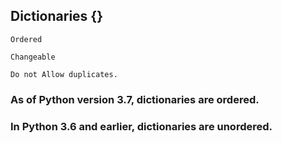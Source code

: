 ## Dictionaries   {}

    Ordered

    Changeable 
    
    Do not Allow duplicates.

### As of Python version 3.7, dictionaries are ordered. 

### In Python 3.6 and earlier, dictionaries are unordered.